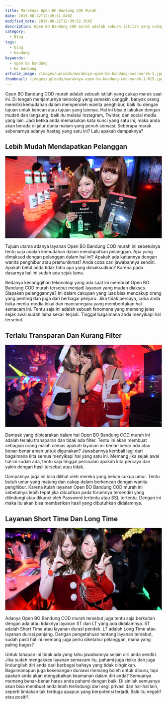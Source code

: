 ```yaml
---
title: Maraknya Open BO Bandung COD Murah
date: 2019-08-22T12:39:51.840Z
modified_date: 2019-08-22T12:39:52.354Z
description: Open BO Bandung COD murah adalah sebuah istilah yang cukup marak saat ini. Di tengah menjamurnya teknologi yang semakin canggih, banyak orang memiliki.
category:
  - Blog
tags:
  - blog
  - bandung
keywords:
  - open bo bandung
  - bo bandung
article_image: /images/uploads/maraknya-open-bo-bandung-cod-murah-1.jpg
thumbnail: /images/uploads/maraknya-open-bo-bandung-cod-murah-1-015.jpg
---
```

Open BO Bandung COD murah adalah sebuah istilah yang cukup marak saat ini. Di tengah menjamurnya teknologi yang semakin canggih, banyak orang memiliki kemudahan dalam memperoleh wanita penghibur, baik itu dengan tujuan untuk kencan atau tujuan yang lainnya. Hal ini bisa dilakukan dengan mudah dan langsung, baik itu melalui Instagram, Twitter, dan social media yang lain. Jadi ketika anda memasukan kata kunci yang satu ini, maka anda akan berada di jalur dunia malam yang penuh sensasi. Seberapa marak sebenarnya adanya hastag yang satu ini? Lalu apakah dampaknya?



## Lebih Mudah Mendapatkan Pelanggan

![Maraknya Open BO Bandung COD Murah](/images/uploads/maraknya-open-bo-bandung-cod-murah-3.jpg)

Tujuan utama adanya layanan Open BO Bandung COD murah ini sebetulnya tentu saja adalah kemudahan dalam mendapatkan pelanggan. Apa yang dimaksud dengan pelanggan dalam hal ini? Apakah ada kaitannya dengan wanita penghibur atau pramunikmat? Anda coba cari jawabannya sendiri. Apakah betul anda tidak tahu apa yang dimaksudkan? Karena pada dasarnya hal ini sudah ada sejak lama. 

Bedanya kecanggihan tekonologi yang ada saat ini membuat Open BO Bandung COD murah tersebut menjadi layanan yang mudah diakses. Siapakah pelanggannya? Ini dalam cakupan yang luas bisa mencakup orang yang penting dan juga dari berbagai penjuru. Jika tidak percaya, coba anda buka media-media lokal dan mancanegara yang memberitakan hal semacam ini. Tentu saja ini adalah sebuah fenomena yang memang jelas sejak awal sudah lama sekali terjadi. Tinggal bagaimana anda menyikapi hal tersebut.



## Terlalu Transparan Dan Kurang Filter

![Maraknya Open BO Bandung COD Murah](/images/uploads/maraknya-open-bo-bandung-cod-murah-2.jpg)

Dampak yang dibicarakan dalam hal Open BO Bandung COD murah ini adalah terlalu transparan dan tidak ada filter. Tentu ini akan membuat sebagian orang malah cemas apakah layanan ini benar-benar ada atau benar-benar aman untuk digunakan? Jawabannya kembali lagi dari bagaimana kita semua menyikapi hal yang satu ini. Memang jika sejak awal hal ini sudah ada, tentu saja tinggal persoalan apakah kita percaya dan yakin dengan hasil tersebut atau tidak.

Dampaknya juga ini bisa dilihat oleh mereka yang belum cukup umur. Tentu butuh umur yang matang dan cakap dalam berkencan dengan wanita penghibur. Karena itulah layanan Open BO Bandung COD murah ini sebetulnya lebih tepat jika dibuatkan pada forumnya tersendiri yang dilindungi atau dikunci oleh Password tertentu atau SSL tertentu. Dengan ini maka itu akan bisa memberikan hasil yang dibutuhkan didalamnya.



## Layanan Short Time Dan Long Time

![Maraknya Open BO Bandung COD Murah](/images/uploads/maraknya-open-bo-bandung-cod-murah-1.jpg)

Adanya Open BO Bandung COD murah tersebut juga tentu saja berkaitan dengan ada atau tidaknya layanan ST dan LT yang ada didalamnya. ST adalah Short Time atau layanan durasi pendek. LT adalah Long Time atau layanan durasi panjang. Dengan pengetahuan tentang layanan tersebut, sudah pasti hal ini memang juga perlu diketahui pelanggan, mana yang paling bagus?

Untuk tahapan ini tidak ada yang tahu jawabannya selain diri anda sendiri. Jika sudah mengakses layanan semacam itu, pahami juga risiko dan juga lindungilah diri anda dari berbagai bahaya yang tidak dinginkan. Bagaimanapun juga kesenangan duniawi memang boleh untuk diburu, tapi apakah anda akan mengabaikan keamanan dalam diri anda? Semuanya memang benar-benar harus anda pahami dengan baik. Di sinilah semuanya akan bisa membuat anda lebih terlindungi dari segi privasi dan hal-hal lain, seperti tindakan tak terduga apapun yang berpotensi terjadi. Baik itu negatif atau positif.
